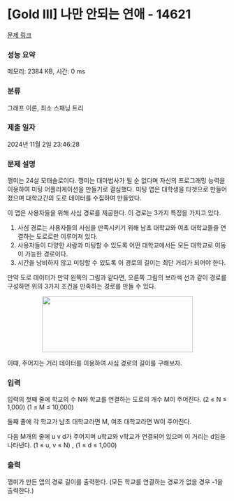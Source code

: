 # [Gold III] 나만 안되는 연애 - 14621 

[문제 링크](https://www.acmicpc.net/problem/14621) 

### 성능 요약

메모리: 2384 KB, 시간: 0 ms

### 분류

그래프 이론, 최소 스패닝 트리

### 제출 일자

2024년 11월 2일 23:46:28

### 문제 설명

<p dir="ltr">깽미는 24살 모태솔로이다. 깽미는 대마법사가 될 순 없다며 자신의 프로그래밍 능력을 이용하여 미팅 어플리케이션을 만들기로 결심했다. 미팅 앱은 대학생을 타겟으로 만들어졌으며 대학교간의 도로 데이터를 수집하여 만들었다.</p>

<p dir="ltr">이 앱은 사용자들을 위해 사심 경로를 제공한다. 이 경로는 3가지 특징을 가지고 있다.</p>

<ol dir="ltr">
	<li>사심 경로는 사용자들의 사심을 만족시키기 위해 남초 대학교와 여초 대학교들을 연결하는 도로로만 이루어져 있다.</li>
	<li>사용자들이 다양한 사람과 미팅할 수 있도록 어떤 대학교에서든 모든 대학교로 이동이 가능한 경로이다.</li>
	<li>시간을 낭비하지 않고 미팅할 수 있도록 이 경로의 길이는 최단 거리가 되어야 한다.</li>
</ol>

<p>만약 도로 데이터가 만약 왼쪽의 그림과 같다면, 오른쪽 그림의 보라색 선과 같이 경로를 구성하면 위의 3가지 조건을 만족하는 경로를 만들 수 있다.</p>

<p style="text-align:center"><img alt="" src="https://onlinejudgeimages.s3-ap-northeast-1.amazonaws.com/problem/14621/1.png" style="height:128px; width:345px"></p>

<p>이때, 주어지는 거리 데이터를 이용하여 사심 경로의 길이를 구해보자.</p>

### 입력 

 <p dir="ltr">입력의 첫째 줄에 학교의 수 N와 학교를 연결하는 도로의 개수 M이 주어진다. (2 ≤ N ≤ 1,000) (1 ≤ M ≤ 10,000)</p>

<p dir="ltr">둘째 줄에 각 학교가 남초 대학교라면 M, 여초 대학교라면 W이 주어진다.</p>

<p>다음 M개의 줄에 u v d가 주어지며 u학교와 v학교가 연결되어 있으며 이 거리는 d임을 나타낸다. (1 ≤ u, v ≤ N) , (1 ≤ d ≤ 1,000)</p>

### 출력 

 <p>깽미가 만든 앱의 경로 길이를 출력한다. (모든 학교를 연결하는 경로가 없을 경우 -1을 출력한다.)</p>

